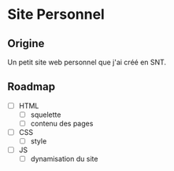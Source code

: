 # Site Personnel
## Origine
Un petit site web personnel que j'ai créé en SNT.

## Roadmap
- [ ] HTML
    - [ ] squelette
    - [ ] contenu des pages

- [ ] CSS
    - [ ] style
    
- [ ] JS
    - [ ] dynamisation du site